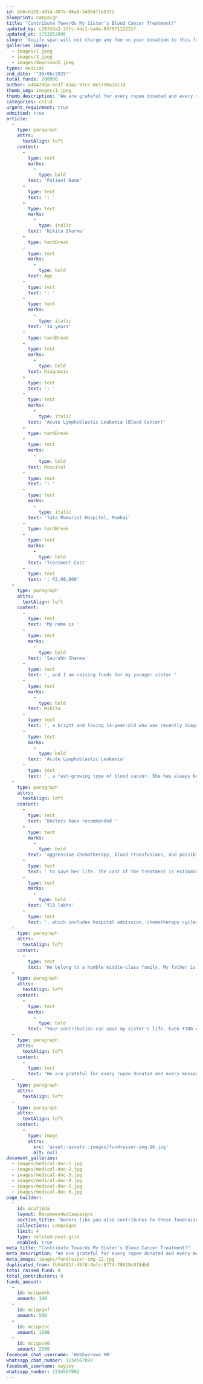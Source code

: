 ```yaml
---
id: bb0cb155-4014-487e-94a8-34864f1b83f2
blueprint: campaign
title: "Contribute Towards My Sister's Blood Cancer Treatment!"
updated_by: c30333a2-2ffc-4dc1-bada-03f07112221f
updated_at: 1753352095
slogn: 'GoLife span will not charge any fee on your donation to this fundraiser.'
galleries_image:
  - images/1.jpeg
  - images/3.jpeg
  - images/download2.jpeg
types: medical
end_date: '"30/06/2025"'
total_funds: 200000
author: a46428ba-ea3f-43a2-97cc-8e179ba1bc1d
thumb_img: images/1.jpeg
thumb_description: 'We are grateful for every rupee donated and every message of hope. Please donate whatever you can and share this fundraiser with your network.'
categories: child
urgent_requirment: true
admitted: true
article:
  -
    type: paragraph
    attrs:
      textAlign: left
    content:
      -
        type: text
        marks:
          -
            type: bold
        text: 'Patient Name'
      -
        type: text
        text: ': '
      -
        type: text
        marks:
          -
            type: italic
        text: 'Nikita Sharma'
      -
        type: hardBreak
      -
        type: text
        marks:
          -
            type: bold
        text: Age
      -
        type: text
        text: ': '
      -
        type: text
        marks:
          -
            type: italic
        text: '14 years'
      -
        type: hardBreak
      -
        type: text
        marks:
          -
            type: bold
        text: Diagnosis
      -
        type: text
        text: ': '
      -
        type: text
        marks:
          -
            type: italic
        text: 'Acute Lymphoblastic Leukemia (Blood Cancer)'
      -
        type: hardBreak
      -
        type: text
        marks:
          -
            type: bold
        text: Hospital
      -
        type: text
        text: ': '
      -
        type: text
        marks:
          -
            type: italic
        text: 'Tata Memorial Hospital, Mumbai'
      -
        type: hardBreak
      -
        type: text
        marks:
          -
            type: bold
        text: 'Treatment Cost'
      -
        type: text
        text: ': ₹2,00,000'
  -
    type: paragraph
    attrs:
      textAlign: left
    content:
      -
        type: text
        text: 'My name is '
      -
        type: text
        marks:
          -
            type: bold
        text: 'Saurabh Sharma'
      -
        type: text
        text: ', and I am raising funds for my younger sister '
      -
        type: text
        marks:
          -
            type: bold
        text: Nikita
      -
        type: text
        text: ', a bright and loving 14-year-old who was recently diagnosed with '
      -
        type: text
        marks:
          -
            type: bold
        text: 'Acute Lymphoblastic Leukemia'
      -
        type: text
        text: ', a fast-growing type of blood cancer. She has always been full of life and dreams of becoming a teacher someday. But now, her life is hanging in the balance.'
  -
    type: paragraph
    attrs:
      textAlign: left
    content:
      -
        type: text
        text: 'Doctors have recommended '
      -
        type: text
        marks:
          -
            type: bold
        text: 'aggressive chemotherapy, blood transfusions, and possible bone marrow transplant'
      -
        type: text
        text: ' to save her life. The cost of the treatment is estimated to be around '
      -
        type: text
        marks:
          -
            type: bold
        text: '₹18 lakhs'
      -
        type: text
        text: ', which includes hospital admission, chemotherapy cycles, medications, and supportive care over the next 6-8 months.'
  -
    type: paragraph
    attrs:
      textAlign: left
    content:
      -
        type: text
        text: 'We belong to a humble middle-class family. My father is a daily-wage worker and my mother is a homemaker. We’ve already exhausted our savings and taken loans for the initial diagnosis and tests. We are in urgent need of support to continue her life-saving treatment.'
  -
    type: paragraph
    attrs:
      textAlign: left
    content:
      -
        type: text
        marks:
          -
            type: bold
        text: "Your contribution can save my sister's life. Even ₹100 can help us move a step closer to her recovery."
  -
    type: paragraph
    attrs:
      textAlign: left
    content:
      -
        type: text
        text: 'We are grateful for every rupee donated and every message of hope. Please donate whatever you can and share this fundraiser with your network.'
  -
    type: paragraph
    attrs:
      textAlign: left
  -
    type: paragraph
    attrs:
      textAlign: left
    content:
      -
        type: image
        attrs:
          src: 'asset::assets::images/fundraiser-img-16.jpg'
          alt: null
document_galleries:
  - images/medical-doc-1.jpg
  - images/medical-doc-2.jpg
  - images/medical-doc-3.jpg
  - images/medical-doc-4.jpg
  - images/medical-doc-5.jpg
  - images/medical-doc-6.jpg
page_builder:
  -
    id: mca7j8da
    layout: RecommendedCampaigns
    section_title: 'Donors like you also contributes to these fundraisers'
    collections: campaigns
    limit: 4
    type: related-post-grid
    enabled: true
meta_title: "Contribute Towards My Sister's Blood Cancer Treatment!"
meta_description: 'We are grateful for every rupee donated and every message of hope. Please donate whatever you can and share this fundraiser with your network.'
meta_image: images/fundraiser-img-12.jpg
duplicated_from: fb54451f-49f8-4efc-8774-70618c8f8db8
total_raised_fund: 0
total_contributors: 0
funds_amount:
  -
    id: mciqxmkk
    amount: 100
  -
    id: mciqxqxf
    amount: 500
  -
    id: mciqxssc
    amount: 1500
  -
    id: mciqxv90
    amount: 2500
facebook_chat_username: 'Webbycrown HR'
whatsapp_chat_number: 1234567893
facebook_username: swyyey
whatsapp_number: 1234567892
---
```

